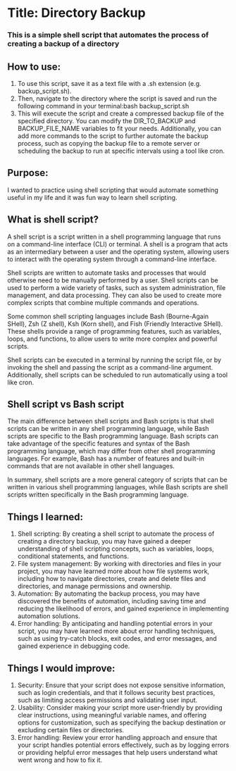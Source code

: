 # Title: Directory Backup
### This is a simple shell script that automates the process of creating a backup of a directory

## How to use:
1. To use this script, save it as a text file with a .sh extension (e.g. backup_script.sh). 
2. Then, navigate to the directory where the script is saved and run the following command in your terminal:bash backup_script.sh
3. This will execute the script and create a compressed backup file of the specified directory. You can modify the DIR_TO_BACKUP and BACKUP_FILE_NAME variables to fit your needs. Additionally, you can add more commands to the script to further automate the backup process, such as copying the backup file to a remote server or scheduling the backup to run at specific intervals using a tool like cron.

## Purpose:
I wanted to practice using shell scripting that would automate something useful in my life and it was fun way to learn shell scripting.

## What is shell script?
A shell script is a script written in a shell programming language that runs on a command-line interface (CLI) or terminal. A shell is a program that acts as an intermediary between a user and the operating system, allowing users to interact with the operating system through a command-line interface.

Shell scripts are written to automate tasks and processes that would otherwise need to be manually performed by a user. Shell scripts can be used to perform a wide variety of tasks, such as system administration, file management, and data processing. They can also be used to create more complex scripts that combine multiple commands and operations.

Some common shell scripting languages include Bash (Bourne-Again SHell), Zsh (Z shell), Ksh (Korn shell), and Fish (Friendly Interactive SHell). These shells provide a range of programming features, such as variables, loops, and functions, to allow users to write more complex and powerful scripts.

Shell scripts can be executed in a terminal by running the script file, or by invoking the shell and passing the script as a command-line argument. Additionally, shell scripts can be scheduled to run automatically using a tool like cron.

## Shell script vs Bash script
The main difference between shell scripts and Bash scripts is that shell scripts can be written in any shell programming language, while Bash scripts are specific to the Bash programming language. Bash scripts can take advantage of the specific features and syntax of the Bash programming language, which may differ from other shell programming languages. For example, Bash has a number of features and built-in commands that are not available in other shell languages.

In summary, shell scripts are a more general category of scripts that can be written in various shell programming languages, while Bash scripts are shell scripts written specifically in the Bash programming language.

## Things I learned:
1. Shell scripting: By creating a shell script to automate the process of creating a directory backup, you may have gained a deeper understanding of shell scripting concepts, such as variables, loops, conditional statements, and functions.
2. File system management: By working with directories and files in your project, you may have learned more about how file systems work, including how to navigate directories, create and delete files and directories, and manage permissions and ownership.
3. Automation: By automating the backup process, you may have discovered the benefits of automation, including saving time and reducing the likelihood of errors, and gained experience in implementing automation solutions.
4. Error handling: By anticipating and handling potential errors in your script, you may have learned more about error handling techniques, such as using try-catch blocks, exit codes, and error messages, and gained experience in debugging code.

## Things I would improve:
1. Security: Ensure that your script does not expose sensitive information, such as login credentials, and that it follows security best practices, such as limiting access permissions and validating user input.
2. Usability: Consider making your script more user-friendly by providing clear instructions, using meaningful variable names, and offering options for customization, such as specifying the backup destination or excluding certain files or directories.
3. Error handling: Review your error handling approach and ensure that your script handles potential errors effectively, such as by logging errors or providing helpful error messages that help users understand what went wrong and how to fix it.

